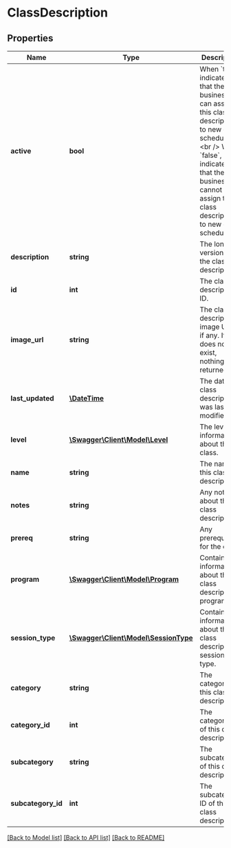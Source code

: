 # ClassDescription

## Properties
Name | Type | Description | Notes
------------ | ------------- | ------------- | -------------
**active** | **bool** | When &#x60;true&#x60;, indicates that the business can assign this class description to new class schedules.&lt;br /&gt;  When &#x60;false&#x60;, indicates that the business cannot assign this class description to new class schedules. | [optional] 
**description** | **string** | The long version of the class description. | [optional] 
**id** | **int** | The class description&#39;s ID. | [optional] 
**image_url** | **string** | The class description&#39;s image URL, if any. If it does not exist, nothing is returned. | [optional] 
**last_updated** | [**\DateTime**](\DateTime.md) | The date this class description was last modified. | [optional] 
**level** | [**\Swagger\Client\Model\Level**](Level.md) | The level information about this class. | [optional] 
**name** | **string** | The name of this class description. | [optional] 
**notes** | **string** | Any notes about the class description. | [optional] 
**prereq** | **string** | Any prerequisites for the class. | [optional] 
**program** | [**\Swagger\Client\Model\Program**](Program.md) | Contains information about the class description&#39;s program. | [optional] 
**session_type** | [**\Swagger\Client\Model\SessionType**](SessionType.md) | Contains information about the class description&#39;s session type. | [optional] 
**category** | **string** | The category of this class description. | [optional] 
**category_id** | **int** | The category ID of this class description. | [optional] 
**subcategory** | **string** | The subcategory of this class description. | [optional] 
**subcategory_id** | **int** | The subcategory ID of this class description. | [optional] 

[[Back to Model list]](../README.md#documentation-for-models) [[Back to API list]](../README.md#documentation-for-api-endpoints) [[Back to README]](../README.md)


